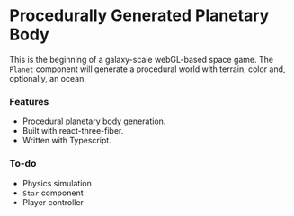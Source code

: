 # Procedurally Generated Planetary Body

This is the beginning of a galaxy-scale webGL-based space game. The `Planet` component will generate a procedural world with terrain, color and, optionally, an ocean.

### Features

- Procedural planetary body generation.
- Built with react-three-fiber.
- Written with Typescript.

### To-do

- Physics simulation
- `Star` component
- Player controller
